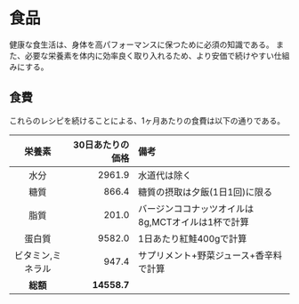 食品
====

健康な食生活は、身体を高パフォーマンスに保つために必須の知識である。
また、必要な栄養素を体内に効率良く取り入れるため、より安価で続けやすい仕組みにする。

食費
----

これらのレシピを続けることによる、1ヶ月あたりの食費は以下の通りである。

|栄養素         |30日あたりの価格|備考                                      |
|:------------:|------------:|:-----------------------------------------|
|水分           |       2961.9| 水道代は除く                                |
|糖質           |        866.4| 糖質の摂取は夕飯(1日1回)に限る                |
|脂質           |        201.0| バージンココナッツオイルは8g,MCTオイルは1杯で計算|
|蛋白質         |       9582.0| 1日あたり紅鮭400gで計算                      |
|ビタミン,ミネラル|        947.4| サプリメント+野菜ジュース+香辛料で計算|
|**総額**       |  **14558.7**|                                        |
